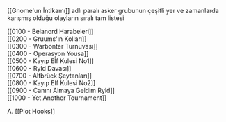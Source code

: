 ---
---  
  
[[Gnome'un İntikamı]] adlı paralı asker grubunun çeşitli yer ve zamanlarda karışmış olduğu olayların sıralı tam listesi  
  
[[0100 - Belanord Harabeleri]]  
[[0200 - Gruums'ın Kolları]]  
[[0300 - Warbonter Turnuvası]]  
[[0400 - Operasyon Yousa]]  
[[0500 - Kayıp Elf Kulesi No1]]  
[[0600 - Ryld Davası]]  
[[0700 - Altbrück Şeytanları]]  
[[0800 - Kayıp Elf Kulesi No2]]  
[[0900 - Canını Almaya Geldim Ryld]]  
[[1000 - Yet Another Tournament]]  
  
A. [[Plot Hooks]]